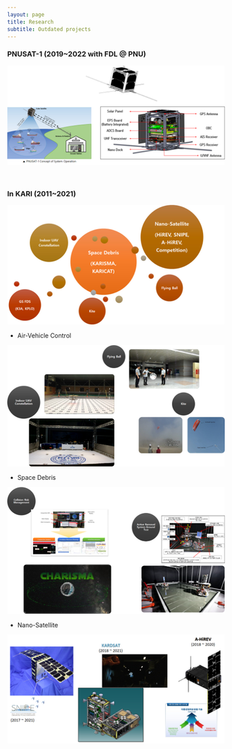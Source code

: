 ```yaml
---
layout: page
title: Research
subtitle: Outdated projects
---
```


### PNUSAT-1 (2019~2022 with FDL @ PNU)  
![Ongoing1](/assets/img/Ongoing1.jpg)  

<br>

### In KARI (2011~2021)  
![Outdated1](/assets/img/Outdated1.jpg)

- Air-Vehicle Control

![Outdated2](/assets/img/Outdated2.jpg)

- Space Debris

![Outdated3](/assets/img/Outdated3.jpg)

- Nano-Satellite

![Outdated4](/assets/img/Outdated4.jpg)
